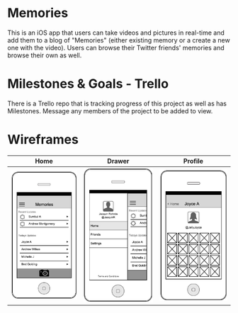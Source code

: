 # Memories
This is an iOS app that users can take videos and pictures in real-time and add them to a blog of "Memories" (either existing memory or a create a new one with the video). Users can browse their Twitter friends' memories and browse their own as well.

# Milestones & Goals - Trello
There is a Trello repo that is tracking progress of this project as well as has Milestones. Message any members of the project to be added to view.


# Wireframes
| Home        | Drawer           | Profile  |
| ------------- |:-------------:| :-----:|
| ![Wireframes](wireframes/wireframes-home.png)      | ![Wireframes](wireframes/wirefreames-drawer.png) | ![Wireframes](wireframes/wireframes-profile.png)
